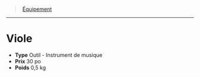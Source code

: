 ﻿---
!Equipment
Type: Outil - Instrument de musique
Price: 30 po
Weight: 0,5 kg
Id: equipment_hd.md#viole
ParentLink: equipment_hd.md#Équipement
Name: Viole
ParentName: Équipement
NameLevel: 1
Attributes: {}
---
> [Équipement](hd_equipment.md)

---

# Viole

- **Type** Outil - Instrument de musique
- **Prix** 30 po
- **Poids** 0,5 kg

